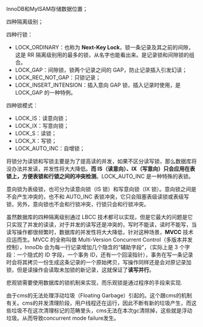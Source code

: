 InnoDB和MyISAM存储数据位置；

四种隔离级别；

四种行锁：

- LOCK_ORDINARY：也称为 **Next-Key Lock**，锁一条记录及其之前的间隙，这是 RR 隔离级别用的最多的锁，从名字也能看出来。是记录锁和间隙锁的组合。
- LOCK_GAP：间隙锁，锁两个记录之间的 GAP，防止记录插入引发幻读；
- LOCK_REC_NOT_GAP：只锁记录；
- LOCK_INSERT_INTENSION：插入意向 GAP 锁，插入记录时使用，是 LOCK_GAP 的一种特例。

四种锁模式：

- LOCK_IS：读意向锁；
- LOCK_IX：写意向锁；
- LOCK_S：读锁；
- LOCK_X：写锁；
- LOCK_AUTO_INC：自增锁；

将锁分为读锁和写锁主要是为了提高读的并发，如果不区分读写锁，那么数据库将没办法并发读，并发性将大大降低。**而 IS（读意向）、IX（写意向）只会应用在表锁上，方便表锁和行锁之间的冲突检测**。LOCK_AUTO_INC 是一种特殊的表锁。

意向锁为表级锁，也可分为读意向锁（IS 锁）和写意向锁（IX 锁）。意向锁之间是不会产生冲突的，也不和 AUTO_INC 表锁冲突，它只会阻塞表级读锁或表级写锁，另外，意向锁也不会和行锁冲突，行锁只会和行锁冲突。

虽然数据库的四种隔离级别通过 LBCC 技术都可以实现，但是它最大的问题是它只实现了并发的读读，对于并发的读写还是冲突的，写时不能读，读时不能写，当读写操作都很频繁时，数据库的并发性将大大降低，针对这种场景，**MVCC** 技术应运而生。MVCC 的全称叫做 Multi-Version Concurrent Control（多版本并发控制），InnoDb 会为每一行记录增加几个隐含的“辅助字段”，（实际上是 3 个字段：一个隐式的 ID 字段，一个事务 ID，还有一个回滚指针），事务在写一条记录时会将其拷贝一份生成这条记录的一个原始拷贝，写操作同样还是会对原记录加锁，但是读操作会读取未加锁的新记录，这就保证了**读写并行**。

悲观锁需要使用数据库的锁机制来实现，而乐观锁是通过程序的手段来实现.



由于cms的无法处理浮动垃圾（Floating Garbage）引起的。这个跟cms的机制有关。cms的并发清理阶段，用户线程还在运行，因此不断有新的垃圾产生，而这些垃圾不在这次清理标记的范畴里头，cms无法在本次gc清除掉，这些就是浮动垃圾。从而导致concurrent mode failure发生。